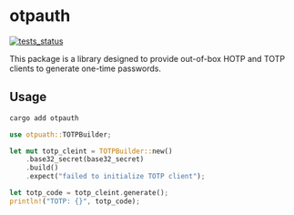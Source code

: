 # otpauth

[![tests_status](https://github.com/lbwa/otp/actions/workflows/tests.yml/badge.svg)](https://github.com/lbwa/otp/actions/workflows/tests.yml)

This package is a library designed to provide out-of-box HOTP and TOTP clients to generate one-time passwords.

## Usage

```bash
cargo add otpauth
```

```rs
use otpuath::TOTPBuilder;

let mut totp_cleint = TOTPBuilder::new()
    .base32_secret(base32_secret)
    .build()
    .expect("failed to initialize TOTP client");

let totp_code = totp_cleint.generate();
println!("TOTP: {}", totp_code);
```
